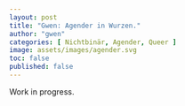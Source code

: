 ```yaml
---
layout: post
title: "Gwen: Agender in Wurzen."
author: "gwen"
categories: [ Nichtbinär, Agender, Queer ]
image: assets/images/agender.svg
toc: false
published: false
---
```


Work in progress.
